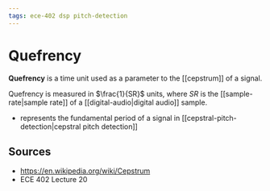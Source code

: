 ```yaml
---
tags: ece-402 dsp pitch-detection
---
```


# Quefrency

**Quefrency** is a time unit used as a parameter to the [[cepstrum]] of a signal.

Quefrency is measured in $\frac{1}{SR}$ units, where $SR$ is the [[sample-rate|sample rate]] of a [[digital-audio|digital audio]] sample.

- represents the fundamental period of a signal in [[cepstral-pitch-detection|cepstral pitch detection]]

## Sources

- <https://en.wikipedia.org/wiki/Cepstrum>
- ECE 402 Lecture 20
